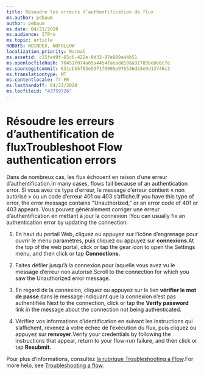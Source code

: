 ```yaml
---
title: Résoudre les erreurs d’authentification de flux
ms.author: pebaum
author: pebaum
ms.date: 04/21/2020
ms.audience: ITPro
ms.topic: article
ROBOTS: NOINDEX, NOFOLLOW
localization_priority: Normal
ms.assetid: c15fed9f-65c6-422e-9d32-87e889a44b51
ms.openlocfilehash: 70451f074a65a4454faeadd188a31783be8e6c7e
ms.sourcegitcommit: 631cbb5f03e5371f0995e976536d24e9d13746c3
ms.translationtype: MT
ms.contentlocale: fr-FR
ms.lasthandoff: 04/22/2020
ms.locfileid: "43759726"
---
```

# <a name="troubleshoot-flow-authentication-errors"></a><span data-ttu-id="f9f29-102">Résoudre les erreurs d’authentification de flux</span><span class="sxs-lookup"><span data-stu-id="f9f29-102">Troubleshoot Flow authentication errors</span></span>

<span data-ttu-id="f9f29-103">Dans de nombreux cas, les flux échouent en raison d’une erreur d’authentification.</span><span class="sxs-lookup"><span data-stu-id="f9f29-103">In many cases, flows fail because of an authentication error.</span></span> <span data-ttu-id="f9f29-104">Si vous avez ce type d’erreur, le message d’erreur contient « non autorisé » ou un code d’erreur 401 ou 403 s’affiche.</span><span class="sxs-lookup"><span data-stu-id="f9f29-104">If you have this type of error, the error message contains "Unauthorized," or an error code of 401 or 403 appears.</span></span> <span data-ttu-id="f9f29-105">Vous pouvez généralement corriger une erreur d’authentification en mettant à jour la connexion :</span><span class="sxs-lookup"><span data-stu-id="f9f29-105">You can usually fix an authentication error by updating the connection:</span></span>
  
1. <span data-ttu-id="f9f29-106">En haut du portail Web, cliquez ou appuyez sur l’icône d’engrenage pour ouvrir le menu paramètres, puis cliquez ou appuyez sur **connexions**.</span><span class="sxs-lookup"><span data-stu-id="f9f29-106">At the top of the web portal, click or tap the gear icon to open the Settings menu, and then click or tap **Connections**.</span></span>
    
2. <span data-ttu-id="f9f29-107">Faites défiler jusqu’à la connexion pour laquelle vous avez vu le message d’erreur non autorisé.</span><span class="sxs-lookup"><span data-stu-id="f9f29-107">Scroll to the connection for which you saw the Unauthorized error message.</span></span>
    
3. <span data-ttu-id="f9f29-108">En regard de la connexion, cliquez ou appuyez sur le lien **vérifier le mot de passe** dans le message indiquant que la connexion n’est pas authentifiée.</span><span class="sxs-lookup"><span data-stu-id="f9f29-108">Next to the connection, click or tap the **Verify password** link in the message about the connection not being authenticated.</span></span> 
    
4. <span data-ttu-id="f9f29-109">Vérifiez vos informations d’identification en suivant les instructions qui s’affichent, revenez à votre échec de l’exécution du flux, puis cliquez ou appuyez sur **renvoyer**.</span><span class="sxs-lookup"><span data-stu-id="f9f29-109">Verify your credentials by following the instructions that appear, return to your flow-run failure, and then click or tap **Resubmit**.</span></span>
    
<span data-ttu-id="f9f29-110">Pour plus d’informations, consultez [la rubrique Troubleshooting a Flow](https://go.microsoft.com/fwlink/?linkid=872110).</span><span class="sxs-lookup"><span data-stu-id="f9f29-110">For more help, see [Troubleshooting a flow](https://go.microsoft.com/fwlink/?linkid=872110).</span></span>
  

